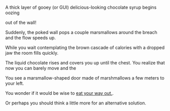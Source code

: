 A thick layer of gooey (or GUI) delicious-looking chocolate syrup begins oozing

out of the wall!

Suddenly, the poked wall pops a couple marsmallows around the breach and the flow
speeds up. 

While you wait contemplating the brown cascade of calories with a dropped jaw
the room fills quickly.

The liquid chocolate rises and covers you up until the chest.
You realize that now you can barely move and the 

You see a marsmallow-shaped door made of marshmallows a few meters to your left.

You wonder if it would be wise to [eat your way out.](eat-way-out/eat-way-out.md).

Or perhaps you should think a little more for an alternative solution.